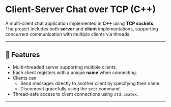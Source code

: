 # Client-Server Chat over TCP (C++)

A multi-client chat application implemented in **C++** using **TCP sockets**.  
The project includes both **server** and **client** implementations, supporting concurrent communication with multiple clients via threads.

---

## 📌 Features
- Multi-threaded server supporting multiple clients.
- Each client registers with a unique **name** when connecting.
- Clients can:
  - Send messages directly to another client by specifying their name.
  - Disconnect gracefully using the `exit` command.
- Thread-safe access to client connections using `std::mutex`.

---

